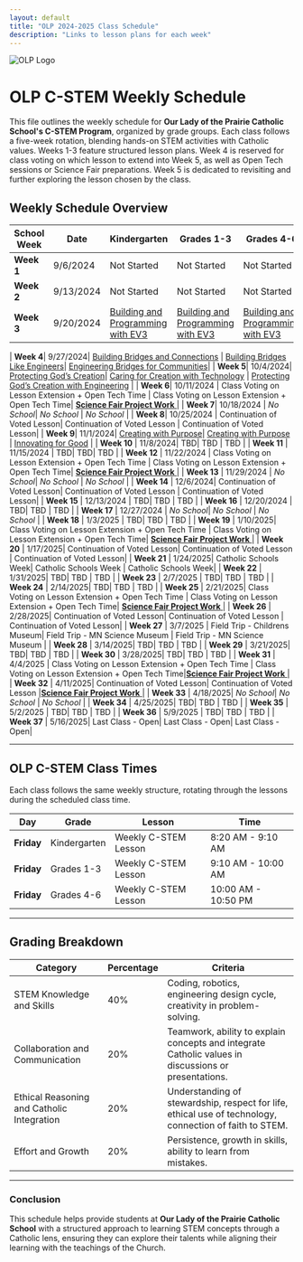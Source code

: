 ```yaml
---
layout: default
title: "OLP 2024-2025 Class Schedule"
description: "Links to lesson plans for each week"
---
```


![OLP Logo](https://school.ourladyoftheprairie.com/wp-content/uploads/2017/07/logo.png)


# OLP C-STEM Weekly Schedule

This file outlines the weekly schedule for **Our Lady of the Prairie Catholic School's C-STEM Program**, organized by grade groups. Each class follows a five-week rotation, blending hands-on STEM activities with Catholic values. Weeks 1-3 feature structured lesson plans. Week 4 is reserved for class voting on which lesson to extend into Week 5, as well as Open Tech sessions or Science Fair preparations. Week 5 is dedicated to revisiting and further exploring the lesson chosen by the class.


## Weekly Schedule Overview

| **School Week** | **Date** | **Kindergarten**| **Grades 1-3**| **Grades 4-6**|
|-----------------|--------------|--------------------------------------------------------------------------------------------------------------------------------------|---------------------------------------------------------------------------------------------------------------------------------------------|----------------------------------------------------------------------------------------------------------------------------------------------------------|
| **Week 1**| 9/6/2024 | Not Started| Not Started | Not Started |
| **Week 2**| 9/13/2024| Not Started| Not Started | Not Started |
| **Week 3**| 9/20/2024| [Building and Programming with EV3](../LessonPlans/Kindergarten/Kindergarten_Building_and_Programming_with_EV3)| [Building and Programming with EV3](../LessonPlans/Grades1-3/Grades1-3_Building_and_Programming_with_EV3)| [Building and Programming with EV3](../LessonPlans/Grades4-6/Grades4-6_Building_and_Programming_with_EV3)|
<!-- 
| **Week 3**| 9/20/2024| [Navigating God’s Creation](../LessonPlans/Kindergarten/Kindergarten_Navigating_Gods_Creation)| [Navigating God’s Creation](../LessonPlans/Grades1-3/Grades1-3_Navigating_Gods_Creation)| [Navigating God’s Creation ](../LessonPlans/Grades4-6/Grades4-6_Navigating_Gods_Creation)|
-->
| **Week 4**| 9/27/2024| [Building Bridges and Connections](../LessonPlans/Kindergarten/Kindergarten_Building_Bridges_and_Connections) | [Building Bridges Like Engineers](../LessonPlans/Grades1-3/Grades1-3_Building_Bridges_Like_Engineers)| [Engineering Bridges for Communities](../LessonPlans/Grades4-6/Grades4-6_Engineering_Bridges_for_Communities)|
| **Week 5**| 10/4/2024| [Protecting God’s Creation](../LessonPlans/Kindergarten/Kindergarten_Protecting_Gods_Creation)| [Caring for Creation with Technology](../LessonPlans/Grades1-3/Grades1-3_Caring_for_Creation_with_Technology) | [Protecting God’s Creation with Engineering](../LessonPlans/Grades4-6/Grades4-6_Protecting_Gods_Creation) |
| **Week 6**| 10/11/2024 | Class Voting on Lesson Extension + Open Tech Time | Class Voting on Lesson Extension + Open Tech Time| [**Science Fair Project Work** ](../Resources/Big_Bang_Catholic_STEM_Fair) |
| **Week 7**| 10/18/2024 | *No School*| *No School* | *No School* |
| **Week 8**| 10/25/2024 | Continuation of Voted Lesson| Continuation of Voted Lesson | Continuation of Voted Lesson|
| **Week 9**| 11/1/2024| [Creating with Purpose](../LessonPlans/Kindergarten/Kindergarten_Creating_with_Purpose)| [Creating with Purpose](../LessonPlans/Grades1-3/Grades1-3_Creating_with_Purpose) | [Innovating for Good](../LessonPlans/Grades4-6/Grades4-6_Innovating_for_Good) |
| **Week 10** | 11/8/2024| TBD| TBD | TBD |
| **Week 11** | 11/15/2024 | TBD| TBD| TBD |
| **Week 12** | 11/22/2024 | Class Voting on Lesson Extension + Open Tech Time | Class Voting on Lesson Extension + Open Tech Time| [**Science Fair Project Work** ](../Resources/Big_Bang_Catholic_STEM_Fair) |
| **Week 13** | 11/29/2024 | *No School*| *No School* | *No School* |
| **Week 14** | 12/6/2024| Continuation of Voted Lesson| Continuation of Voted Lesson | Continuation of Voted Lesson|
| **Week 15** | 12/13/2024 | TBD| TBD | TBD |
| **Week 16** | 12/20/2024 | TBD| TBD | TBD |
| **Week 17** | 12/27/2024 | *No School*| *No School* | *No School* |
| **Week 18** | 1/3/2025 | TBD| TBD | TBD |
| **Week 19** | 1/10/2025| Class Voting on Lesson Extension + Open Tech Time | Class Voting on Lesson Extension + Open Tech Time| [**Science Fair Project Work** ](../Resources/Big_Bang_Catholic_STEM_Fair) |
| **Week 20** | 1/17/2025| Continuation of Voted Lesson| Continuation of Voted Lesson | Continuation of Voted Lesson|
| **Week 21** | 1/24/2025| Catholic Schools Week| Catholic Schools Week | Catholic Schools Week|
| **Week 22** | 1/31/2025| TBD| TBD | TBD |
| **Week 23** | 2/7/2025 | TBD| TBD | TBD |
| **Week 24** | 2/14/2025| TBD| TBD | TBD |
| **Week 25** | 2/21/2025| Class Voting on Lesson Extension + Open Tech Time | Class Voting on Lesson Extension + Open Tech Time| [**Science Fair Project Work** ](../Resources/Big_Bang_Catholic_STEM_Fair) |
| **Week 26** | 2/28/2025| Continuation of Voted Lesson| Continuation of Voted Lesson | Continuation of Voted Lesson|
| **Week 27** | 3/7/2025 | Field Trip - Childrens Museum| Field Trip - MN Science Museum | Field Trip - MN Science Museum |
| **Week 28** | 3/14/2025| TBD| TBD | TBD |
| **Week 29** | 3/21/2025| TBD| TBD | TBD |
| **Week 30** | 3/28/2025| TBD| TBD | TBD |
| **Week 31** | 4/4/2025 | Class Voting on Lesson Extension + Open Tech Time | Class Voting on Lesson Extension + Open Tech Time|[**Science Fair Project Work** ](../Resources/Big_Bang_Catholic_STEM_Fair) |
| **Week 32** | 4/11/2025| Continuation of Voted Lesson| Continuation of Voted Lesson |[**Science Fair Project Work** ](../Resources/Big_Bang_Catholic_STEM_Fair)|
| **Week 33** | 4/18/2025| *No School*| *No School* | *No School* |
| **Week 34** | 4/25/2025| TBD| TBD | TBD |
| **Week 35** | 5/2/2025 | TBD| TBD | TBD |
| **Week 36** | 5/9/2025 | TBD| TBD | TBD |
| **Week 37** | 5/16/2025| Last Class - Open| Last Class - Open| Last Class - Open|

---

## OLP C-STEM Class Times

Each class follows the same weekly structure, rotating through the lessons during the scheduled class time. 

| **Day** | **Grade** | **Lesson**| **Time**|
|---------------|---------------|-------------------------------------------|---------------|
| **Friday**| Kindergarten| Weekly C-STEM Lesson| 8:20 AM - 9:10 AM |
| **Friday** | Grades 1-3| Weekly C-STEM Lesson| 9:10 AM - 10:00 AM |
| **Friday** | Grades 4-6 | Weekly C-STEM Lesson| 10:00 AM - 10:50 PM |

---

## Grading Breakdown

| **Category**                       | **Percentage** | **Criteria**                                                                                       |
|------------------------------------|----------------|----------------------------------------------------------------------------------------------------|
| STEM Knowledge and Skills           | 40%            | Coding, robotics, engineering design cycle, creativity in problem-solving.                          |
| Collaboration and Communication     | 20%            | Teamwork, ability to explain concepts and integrate Catholic values in discussions or presentations. |
| Ethical Reasoning and Catholic Integration | 20%     | Understanding of stewardship, respect for life, ethical use of technology, connection of faith to STEM. |
| Effort and Growth                   | 20%            | Persistence, growth in skills, ability to learn from mistakes.                                      |

---

### Conclusion

This schedule helps provide students at **Our Lady of the Prairie Catholic School** with a structured approach to learning STEM concepts through a Catholic lens, ensuring they can explore their talents while aligning their learning with the teachings of the Church.
